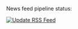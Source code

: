 News feed pipeline status:

[![Update RSS Feed](https://github.com/spaelling/spaelling.github.io/actions/workflows/update_rss_feed.yml/badge.svg)](https://github.com/spaelling/spaelling.github.io/actions/workflows/update_rss_feed.yml)